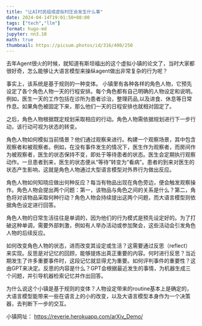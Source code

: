 ```yaml
---
title: "让AI村民组成虚拟村庄会发生什么事"
date: 2024-04-14T19:01:50+08:00  
tags: ["tech","llm"]
format: hugo-md
jupyter: nn3.10
math: true
thumbnail: https://picsum.photos/id/316/400/250
---
```


去年Agent很火的时候，就知道有斯坦福出的这个虚拟小镇的论文了，当时大家都很好奇，怎么能够让大语言模型来操纵agent做出非常复杂的行为呢？

事实上，该系统是基于规则的一种变体。
小镇里有各种各样的角色人物，它预先设定了各个角色人物一天的行程安排。每个角色都有自己明确的人物设定和说明。例如，医生一天的工作包括在诊所为患者诊治，整理药品,以及进食、休息等日常作息。如果角色被固定下来，那么他们一天的日程安排也就相对固定了。

之后，角色人物根据既定规划采取相应的行动。角色人物需依据规划进行下一步行动，该行动可视为状态的转变。

角色人物如何模拟当前情景？他们通过观察来进行。构建一个观察场景，其中包含观察者和被观察者。例如，在没有事件发生的情况下，医生作为观察者，而房间作为被观察者，医生的状态保持不变，即处于等待患者的状态。医生会定期执行观察动作。一旦患者到来，医生的状态便从“等待”转变为“看病”。患者的到来对医生的状态产生影响，这就是角色人物通过大型语言模型对外界行为做出反应。

角色人物如何知晓应做出何种反应？每当有物品出现在角色旁边，便会触发观察操作。角色人物会提出两个问题：第一，该物品与角色之间的关系是什么？第二，角色将对该物品采取何种行动？角色人物会持续提出这两个问题，而大语言模型则依据角色设定进行回答。

角色人物的日常生活往往是单调的，因为他们的行为模式是预先设定好的。为了打破这种单调，需要外部刺激，例如有人举办活动或参加聚会，这些活动会引发角色人物的后续反应。

如何改变角色人物的状态，进而改变其设定或生活？这需要通过反思（reflect）来实现。反思是对记忆的回顾，能够提炼出真正重要的内容。何时进行反思？当近期发生了许多重要事件时，这段记忆就显得尤为重要。如何评判事件的重要性？这由GPT来决定。反思的内容是什么？GPT会根据最近发生的事情，为机器生成三个问题，并引导机器检索记忆并作出回答。

为什么说这个小镇是基于规则的变体？人物设定带来的routine基本上是确定的，大语言模型能带来一些在语言上的小的改变，以及大语言模型本身作为一个决策器，去判断下一步的交互。

小镇网址： https://reverie.herokuapp.com/arXiv_Demo/
